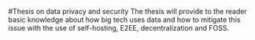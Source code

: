 #Thesis on data privacy and security
The thesis will provide to the reader basic knowledge about how big tech uses data
and how to mitigate this issue with the use of self-hosting, E2EE, decentralization and FOSS. 
